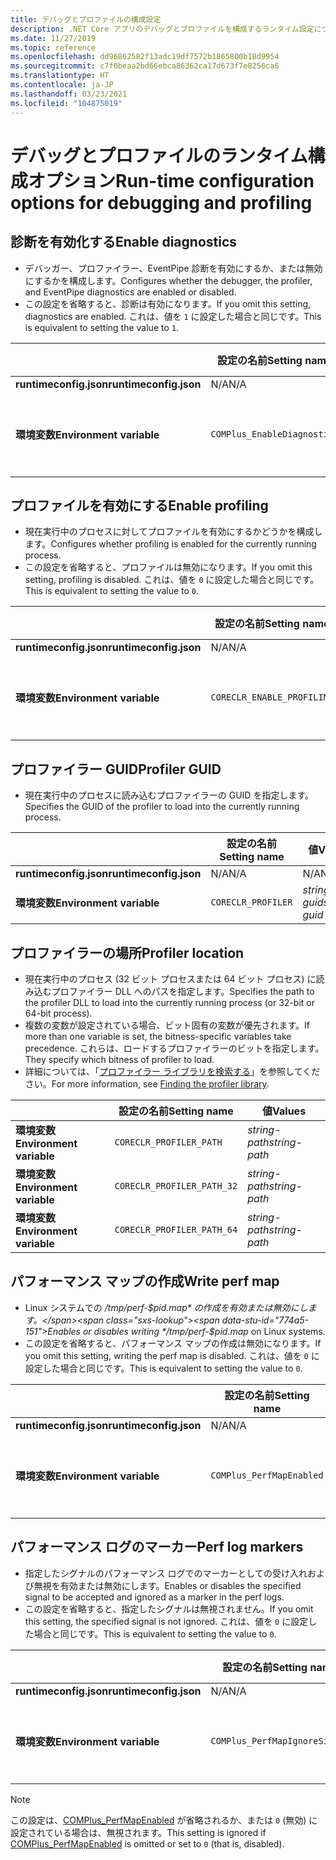 ```yaml
---
title: デバッグとプロファイルの構成設定
description: .NET Core アプリのデバッグとプロファイルを構成するランタイム設定について説明します。
ms.date: 11/27/2019
ms.topic: reference
ms.openlocfilehash: dd96862582f13adc19df7572b1865800b18d9954
ms.sourcegitcommit: c7f0beaa2bd66ebca86362ca17d673f7e8256ca6
ms.translationtype: HT
ms.contentlocale: ja-JP
ms.lasthandoff: 03/23/2021
ms.locfileid: "104875019"
---
```

# <a name="run-time-configuration-options-for-debugging-and-profiling"></a><span data-ttu-id="774a5-103">デバッグとプロファイルのランタイム構成オプション</span><span class="sxs-lookup"><span data-stu-id="774a5-103">Run-time configuration options for debugging and profiling</span></span>

## <a name="enable-diagnostics"></a><span data-ttu-id="774a5-104">診断を有効化する</span><span class="sxs-lookup"><span data-stu-id="774a5-104">Enable diagnostics</span></span>

- <span data-ttu-id="774a5-105">デバッガー、プロファイラー、EventPipe 診断を有効にするか、または無効にするかを構成します。</span><span class="sxs-lookup"><span data-stu-id="774a5-105">Configures whether the debugger, the profiler, and EventPipe diagnostics are enabled or disabled.</span></span>
- <span data-ttu-id="774a5-106">この設定を省略すると、診断は有効になります。</span><span class="sxs-lookup"><span data-stu-id="774a5-106">If you omit this setting, diagnostics are enabled.</span></span> <span data-ttu-id="774a5-107">これは、値を `1` に設定した場合と同じです。</span><span class="sxs-lookup"><span data-stu-id="774a5-107">This is equivalent to setting the value to `1`.</span></span>

| | <span data-ttu-id="774a5-108">設定の名前</span><span class="sxs-lookup"><span data-stu-id="774a5-108">Setting name</span></span> | <span data-ttu-id="774a5-109">値</span><span class="sxs-lookup"><span data-stu-id="774a5-109">Values</span></span> |
| - | - | - |
| <span data-ttu-id="774a5-110">**runtimeconfig.json**</span><span class="sxs-lookup"><span data-stu-id="774a5-110">**runtimeconfig.json**</span></span> | <span data-ttu-id="774a5-111">N/A</span><span class="sxs-lookup"><span data-stu-id="774a5-111">N/A</span></span> | <span data-ttu-id="774a5-112">N/A</span><span class="sxs-lookup"><span data-stu-id="774a5-112">N/A</span></span> |
| <span data-ttu-id="774a5-113">**環境変数**</span><span class="sxs-lookup"><span data-stu-id="774a5-113">**Environment variable**</span></span> | `COMPlus_EnableDiagnostics` | <span data-ttu-id="774a5-114">`1` - 有効</span><span class="sxs-lookup"><span data-stu-id="774a5-114">`1` - enabled</span></span><br/><span data-ttu-id="774a5-115">`0` - 無効</span><span class="sxs-lookup"><span data-stu-id="774a5-115">`0` - disabled</span></span> |

## <a name="enable-profiling"></a><span data-ttu-id="774a5-116">プロファイルを有効にする</span><span class="sxs-lookup"><span data-stu-id="774a5-116">Enable profiling</span></span>

- <span data-ttu-id="774a5-117">現在実行中のプロセスに対してプロファイルを有効にするかどうかを構成します。</span><span class="sxs-lookup"><span data-stu-id="774a5-117">Configures whether profiling is enabled for the currently running process.</span></span>
- <span data-ttu-id="774a5-118">この設定を省略すると、プロファイルは無効になります。</span><span class="sxs-lookup"><span data-stu-id="774a5-118">If you omit this setting, profiling is disabled.</span></span> <span data-ttu-id="774a5-119">これは、値を `0` に設定した場合と同じです。</span><span class="sxs-lookup"><span data-stu-id="774a5-119">This is equivalent to setting the value to `0`.</span></span>

| | <span data-ttu-id="774a5-120">設定の名前</span><span class="sxs-lookup"><span data-stu-id="774a5-120">Setting name</span></span> | <span data-ttu-id="774a5-121">値</span><span class="sxs-lookup"><span data-stu-id="774a5-121">Values</span></span> |
| - | - | - |
| <span data-ttu-id="774a5-122">**runtimeconfig.json**</span><span class="sxs-lookup"><span data-stu-id="774a5-122">**runtimeconfig.json**</span></span> | <span data-ttu-id="774a5-123">N/A</span><span class="sxs-lookup"><span data-stu-id="774a5-123">N/A</span></span> | <span data-ttu-id="774a5-124">N/A</span><span class="sxs-lookup"><span data-stu-id="774a5-124">N/A</span></span> |
| <span data-ttu-id="774a5-125">**環境変数**</span><span class="sxs-lookup"><span data-stu-id="774a5-125">**Environment variable**</span></span> | `CORECLR_ENABLE_PROFILING` | <span data-ttu-id="774a5-126">`0` - 無効</span><span class="sxs-lookup"><span data-stu-id="774a5-126">`0` - disabled</span></span><br/><span data-ttu-id="774a5-127">`1` - 有効</span><span class="sxs-lookup"><span data-stu-id="774a5-127">`1` - enabled</span></span> |

## <a name="profiler-guid"></a><span data-ttu-id="774a5-128">プロファイラー GUID</span><span class="sxs-lookup"><span data-stu-id="774a5-128">Profiler GUID</span></span>

- <span data-ttu-id="774a5-129">現在実行中のプロセスに読み込むプロファイラーの GUID を指定します。</span><span class="sxs-lookup"><span data-stu-id="774a5-129">Specifies the GUID of the profiler to load into the currently running process.</span></span>

| | <span data-ttu-id="774a5-130">設定の名前</span><span class="sxs-lookup"><span data-stu-id="774a5-130">Setting name</span></span> | <span data-ttu-id="774a5-131">値</span><span class="sxs-lookup"><span data-stu-id="774a5-131">Values</span></span> |
| - | - | - |
| <span data-ttu-id="774a5-132">**runtimeconfig.json**</span><span class="sxs-lookup"><span data-stu-id="774a5-132">**runtimeconfig.json**</span></span> | <span data-ttu-id="774a5-133">N/A</span><span class="sxs-lookup"><span data-stu-id="774a5-133">N/A</span></span> | <span data-ttu-id="774a5-134">N/A</span><span class="sxs-lookup"><span data-stu-id="774a5-134">N/A</span></span> |
| <span data-ttu-id="774a5-135">**環境変数**</span><span class="sxs-lookup"><span data-stu-id="774a5-135">**Environment variable**</span></span> | `CORECLR_PROFILER` | <span data-ttu-id="774a5-136">*string-guid*</span><span class="sxs-lookup"><span data-stu-id="774a5-136">*string-guid*</span></span> |

## <a name="profiler-location"></a><span data-ttu-id="774a5-137">プロファイラーの場所</span><span class="sxs-lookup"><span data-stu-id="774a5-137">Profiler location</span></span>

- <span data-ttu-id="774a5-138">現在実行中のプロセス (32 ビット プロセスまたは 64 ビット プロセス) に読み込むプロファイラー DLL へのパスを指定します。</span><span class="sxs-lookup"><span data-stu-id="774a5-138">Specifies the path to the profiler DLL to load into the currently running process (or 32-bit or 64-bit process).</span></span>
- <span data-ttu-id="774a5-139">複数の変数が設定されている場合、ビット固有の変数が優先されます。</span><span class="sxs-lookup"><span data-stu-id="774a5-139">If more than one variable is set, the bitness-specific variables take precedence.</span></span> <span data-ttu-id="774a5-140">これらは、ロードするプロファイラーのビットを指定します。</span><span class="sxs-lookup"><span data-stu-id="774a5-140">They specify which bitness of profiler to load.</span></span>
- <span data-ttu-id="774a5-141">詳細については、「[プロファイラー ライブラリを検索する](https://github.com/dotnet/runtime/blob/main/docs/design/coreclr/profiling/Profiler%20Loading.md)」を参照してください。</span><span class="sxs-lookup"><span data-stu-id="774a5-141">For more information, see [Finding the profiler library](https://github.com/dotnet/runtime/blob/main/docs/design/coreclr/profiling/Profiler%20Loading.md).</span></span>

| | <span data-ttu-id="774a5-142">設定の名前</span><span class="sxs-lookup"><span data-stu-id="774a5-142">Setting name</span></span> | <span data-ttu-id="774a5-143">値</span><span class="sxs-lookup"><span data-stu-id="774a5-143">Values</span></span> |
| - | - | - |
| <span data-ttu-id="774a5-144">**環境変数**</span><span class="sxs-lookup"><span data-stu-id="774a5-144">**Environment variable**</span></span> | `CORECLR_PROFILER_PATH` | <span data-ttu-id="774a5-145">*string-path*</span><span class="sxs-lookup"><span data-stu-id="774a5-145">*string-path*</span></span> |
| <span data-ttu-id="774a5-146">**環境変数**</span><span class="sxs-lookup"><span data-stu-id="774a5-146">**Environment variable**</span></span> | `CORECLR_PROFILER_PATH_32` | <span data-ttu-id="774a5-147">*string-path*</span><span class="sxs-lookup"><span data-stu-id="774a5-147">*string-path*</span></span> |
| <span data-ttu-id="774a5-148">**環境変数**</span><span class="sxs-lookup"><span data-stu-id="774a5-148">**Environment variable**</span></span> | `CORECLR_PROFILER_PATH_64` | <span data-ttu-id="774a5-149">*string-path*</span><span class="sxs-lookup"><span data-stu-id="774a5-149">*string-path*</span></span> |

## <a name="write-perf-map"></a><span data-ttu-id="774a5-150">パフォーマンス マップの作成</span><span class="sxs-lookup"><span data-stu-id="774a5-150">Write perf map</span></span>

- <span data-ttu-id="774a5-151">Linux システムでの */tmp/perf-$pid.map* の作成を有効または無効にします。</span><span class="sxs-lookup"><span data-stu-id="774a5-151">Enables or disables writing */tmp/perf-$pid.map* on Linux systems.</span></span>
- <span data-ttu-id="774a5-152">この設定を省略すると、パフォーマンス マップの作成は無効になります。</span><span class="sxs-lookup"><span data-stu-id="774a5-152">If you omit this setting, writing the perf map is disabled.</span></span> <span data-ttu-id="774a5-153">これは、値を `0` に設定した場合と同じです。</span><span class="sxs-lookup"><span data-stu-id="774a5-153">This is equivalent to setting the value to `0`.</span></span>

| | <span data-ttu-id="774a5-154">設定の名前</span><span class="sxs-lookup"><span data-stu-id="774a5-154">Setting name</span></span> | <span data-ttu-id="774a5-155">値</span><span class="sxs-lookup"><span data-stu-id="774a5-155">Values</span></span> |
| - | - | - |
| <span data-ttu-id="774a5-156">**runtimeconfig.json**</span><span class="sxs-lookup"><span data-stu-id="774a5-156">**runtimeconfig.json**</span></span> | <span data-ttu-id="774a5-157">N/A</span><span class="sxs-lookup"><span data-stu-id="774a5-157">N/A</span></span> | <span data-ttu-id="774a5-158">N/A</span><span class="sxs-lookup"><span data-stu-id="774a5-158">N/A</span></span> |
| <span data-ttu-id="774a5-159">**環境変数**</span><span class="sxs-lookup"><span data-stu-id="774a5-159">**Environment variable**</span></span> | `COMPlus_PerfMapEnabled` | <span data-ttu-id="774a5-160">`0` - 無効</span><span class="sxs-lookup"><span data-stu-id="774a5-160">`0` - disabled</span></span><br/><span data-ttu-id="774a5-161">`1` - 有効</span><span class="sxs-lookup"><span data-stu-id="774a5-161">`1` - enabled</span></span> |

## <a name="perf-log-markers"></a><span data-ttu-id="774a5-162">パフォーマンス ログのマーカー</span><span class="sxs-lookup"><span data-stu-id="774a5-162">Perf log markers</span></span>

- <span data-ttu-id="774a5-163">指定したシグナルのパフォーマンス ログでのマーカーとしての受け入れおよび無視を有効または無効にします。</span><span class="sxs-lookup"><span data-stu-id="774a5-163">Enables or disables the specified signal to be accepted and ignored as a marker in the perf logs.</span></span>
- <span data-ttu-id="774a5-164">この設定を省略すると、指定したシグナルは無視されません。</span><span class="sxs-lookup"><span data-stu-id="774a5-164">If you omit this setting, the specified signal is not ignored.</span></span> <span data-ttu-id="774a5-165">これは、値を `0` に設定した場合と同じです。</span><span class="sxs-lookup"><span data-stu-id="774a5-165">This is equivalent to setting the value to `0`.</span></span>

| | <span data-ttu-id="774a5-166">設定の名前</span><span class="sxs-lookup"><span data-stu-id="774a5-166">Setting name</span></span> | <span data-ttu-id="774a5-167">値</span><span class="sxs-lookup"><span data-stu-id="774a5-167">Values</span></span> |
| - | - | - |
| <span data-ttu-id="774a5-168">**runtimeconfig.json**</span><span class="sxs-lookup"><span data-stu-id="774a5-168">**runtimeconfig.json**</span></span> | <span data-ttu-id="774a5-169">N/A</span><span class="sxs-lookup"><span data-stu-id="774a5-169">N/A</span></span> | <span data-ttu-id="774a5-170">N/A</span><span class="sxs-lookup"><span data-stu-id="774a5-170">N/A</span></span> |
| <span data-ttu-id="774a5-171">**環境変数**</span><span class="sxs-lookup"><span data-stu-id="774a5-171">**Environment variable**</span></span> | `COMPlus_PerfMapIgnoreSignal` | <span data-ttu-id="774a5-172">`0` - 無効</span><span class="sxs-lookup"><span data-stu-id="774a5-172">`0` - disabled</span></span><br/><span data-ttu-id="774a5-173">`1` - 有効</span><span class="sxs-lookup"><span data-stu-id="774a5-173">`1` - enabled</span></span> |

> [!NOTE]
> <span data-ttu-id="774a5-174">この設定は、[COMPlus_PerfMapEnabled](#write-perf-map) が省略されるか、または `0` (無効) に設定されている場合は、無視されます。</span><span class="sxs-lookup"><span data-stu-id="774a5-174">This setting is ignored if [COMPlus_PerfMapEnabled](#write-perf-map) is omitted or set to `0` (that is, disabled).</span></span>
